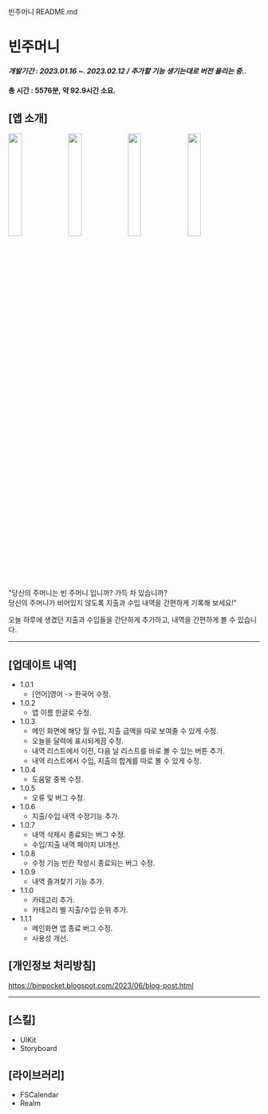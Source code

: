빈주머니 README.md

# 빈주머니
#### _개발기간 : 2023.01.16 ~. 2023.02.12 / 추가할 기능 생기는대로 버전 올리는 중.._
#### 총 시간 : 5576분, 약 92.9시간 소요.

## [앱 소개]
<img width="23%" src="https://github.com/SeongbinJo/BinPocket/assets/86182850/53e8615d-bcc4-49ab-9e06-71f14a1bd05f"/> <img width="23%" src="https://github.com/SeongbinJo/BinPocket/assets/86182850/68d8d099-5e13-4104-ac15-095ca2b4f4a3"/> <img width="23%" src="https://github.com/SeongbinJo/BinPocket/assets/86182850/5ed40126-7230-4ec0-ad5e-ca1fe369fbf5"/> <img width="23%" src="https://github.com/SeongbinJo/BinPocket/assets/86182850/fc708dc7-4757-4b9d-9d6e-b78c4c380586"/>

"당신의 주머니는 빈 주머니 입니까? 가득 차 있습니까?  
당신의 주머니가 비어있지 않도록 지출과 수입 내역을 간편하게 기록해 보세요!"  

오늘 하루에 생겼던 지출과 수입들을 간단하게 추가하고, 내역을 간편하게 볼 수 있습니다.


---

## [업데이트 내역]
* 1.0.1
    - [언어]영어 -> 한국어 수정.
* 1.0.2
    - 앱 이름 한글로 수정.
* 1.0.3
    - 메인 화면에 해당 월 수입, 지출 급액을 따로 보여줄 수 있게 수정.
    - 오늘을 달력에 표시되게끔 수정.
    - 내역 리스트에서 이전, 다음 날 리스트를 바로 볼 수 있는 버튼 추가.
    - 내역 리스트에서 수입, 지출의 합계를 따로 볼 수 있게 수정.
* 1.0.4
    - 도움말 중복 수정.
* 1.0.5
    - 오류 및 버그 수정.
* 1.0.6
    - 지출/수입 내역 수정기능 추가.
* 1.0.7
    - 내역 삭제시 종료되는 버그 수정.
    - 수입/지출 내역 페이지 UI개선.
* 1.0.8
    - 수정 기능 빈칸 작성시 종료되는 버그 수정.
* 1.0.9
    - 내역 즐겨찾기 기능 추가.
* 1.1.0
    - 카테고리 추가.
    - 카테고리 별 지출/수입 순위 추가.
* 1.1.1
    - 메인화면 앱 종료 버그 수정.
    - 사용성 개선.


## [개인정보 처리방침]
https://binpocket.blogspot.com/2023/06/blog-post.html



---
## [스킬]
* UIKit
* Storyboard

## [라이브러리]
* FSCalendar
* Realm





